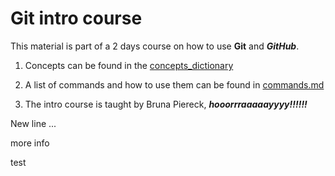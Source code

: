 # Git intro course

This material is part of a 2 days course on how to use **Git** and ***GitHub***.

1. Concepts can be found in the [concepts_dictionary](./concepts_dictionary.md)

2. A list of commands and how to use them can be found in [commands.md](./commands.md)

3. The intro course is taught by Bruna Piereck, ***hooorrraaaaayyyy!!!!!!***

New line ...

more info


test
